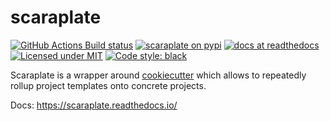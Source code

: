# scaraplate

[![GitHub Actions Build status][gha-badge]][gha-link]
[![scaraplate on pypi][pypi-badge]][pypi-link]
[![docs at readthedocs][docs-badge]][docs-link]
[![Licensed under MIT][license-badge]][license-link]
[![Code style: black][black-badge]][black-link]

[gha-badge]: https://img.shields.io/github/workflow/status/rambler-digital-solutions/scaraplate/CI
[gha-link]: https://github.com/rambler-digital-solutions/scaraplate/actions
[pypi-badge]: https://img.shields.io/pypi/v/scaraplate.svg
[pypi-link]: https://pypi.org/project/scaraplate/
[docs-badge]: https://readthedocs.org/projects/scaraplate/badge/?version=latest
[docs-link]: https://scaraplate.readthedocs.io/
[license-badge]: https://scaraplate.readthedocs.io/en/latest/_static/license.svg
[license-link]: https://github.com/rambler-digital-solutions/scaraplate/blob/main/LICENSE
[black-badge]: https://img.shields.io/badge/code%20style-black-000000.svg
[black-link]: https://github.com/psf/black


Scaraplate is a wrapper around [cookiecutter][cookiecutter]
which allows to repeatedly rollup project templates onto concrete projects.

[cookiecutter]: https://github.com/cookiecutter/cookiecutter

Docs: https://scaraplate.readthedocs.io/
